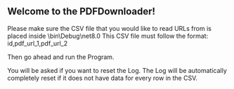 ## Welcome to the PDFDownloader!

Please make sure the CSV file that you would like to read URLs from is placed inside \bin\Debug\net8.0
This CSV file must follow the format: id,pdf_url_1,pdf_url_2

Then go ahead and run the Program. 

You will be asked if you want to reset the Log. 
The Log will be automatically completely reset if it does not have data for every row in the CSV.